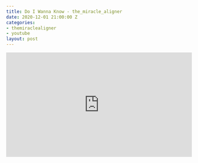 ```yaml
---
title: Do I Wanna Know - the_miracle_aligner
date: 2020-12-01 21:00:00 Z
categories:
- themiraclealigner
- youtube
layout: post
---
```


<style>.embed-container { position: relative; padding-bottom: 56.25%; height: 0; overflow: hidden; max-width: 100%; } .embed-container iframe, .embed-container object, .embed-container embed { position: absolute; top: 0; left: 0; width: 100%; height: 100%; }</style><div class='embed-container'><iframe src='https://www.youtube.com/embed/fqRTjg0gkKE' frameborder='0' allowfullscreen></iframe></div>
